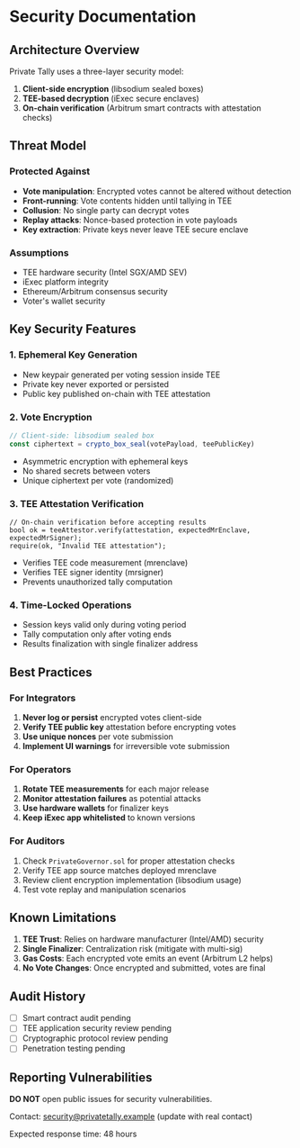# Security Documentation

## Architecture Overview

Private Tally uses a three-layer security model:

1. **Client-side encryption** (libsodium sealed boxes)
2. **TEE-based decryption** (iExec secure enclaves)
3. **On-chain verification** (Arbitrum smart contracts with attestation checks)

## Threat Model

### Protected Against
- **Vote manipulation**: Encrypted votes cannot be altered without detection
- **Front-running**: Vote contents hidden until tallying in TEE
- **Collusion**: No single party can decrypt votes
- **Replay attacks**: Nonce-based protection in vote payloads
- **Key extraction**: Private keys never leave TEE secure enclave

### Assumptions
- TEE hardware security (Intel SGX/AMD SEV)
- iExec platform integrity
- Ethereum/Arbitrum consensus security
- Voter's wallet security

## Key Security Features

### 1. Ephemeral Key Generation
- New keypair generated per voting session inside TEE
- Private key never exported or persisted
- Public key published on-chain with TEE attestation

### 2. Vote Encryption
```typescript
// Client-side: libsodium sealed box
const ciphertext = crypto_box_seal(votePayload, teePublicKey)
```
- Asymmetric encryption with ephemeral keys
- No shared secrets between voters
- Unique ciphertext per vote (randomized)

### 3. TEE Attestation Verification
```solidity
// On-chain verification before accepting results
bool ok = teeAttestor.verify(attestation, expectedMrEnclave, expectedMrSigner);
require(ok, "Invalid TEE attestation");
```
- Verifies TEE code measurement (mrenclave)
- Verifies TEE signer identity (mrsigner)
- Prevents unauthorized tally computation

### 4. Time-Locked Operations
- Session keys valid only during voting period
- Tally computation only after voting ends
- Results finalization with single finalizer address

## Best Practices

### For Integrators
1. **Never log or persist** encrypted votes client-side
2. **Verify TEE public key** attestation before encrypting votes
3. **Use unique nonces** per vote submission
4. **Implement UI warnings** for irreversible vote submission

### For Operators
1. **Rotate TEE measurements** for each major release
2. **Monitor attestation failures** as potential attacks
3. **Use hardware wallets** for finalizer keys
4. **Keep iExec app whitelisted** to known versions

### For Auditors
1. Check `PrivateGovernor.sol` for proper attestation checks
2. Verify TEE app source matches deployed mrenclave
3. Review client encryption implementation (libsodium usage)
4. Test vote replay and manipulation scenarios

## Known Limitations

1. **TEE Trust**: Relies on hardware manufacturer (Intel/AMD) security
2. **Single Finalizer**: Centralization risk (mitigate with multi-sig)
3. **Gas Costs**: Each encrypted vote emits an event (Arbitrum L2 helps)
4. **No Vote Changes**: Once encrypted and submitted, votes are final

## Audit History

- [ ] Smart contract audit pending
- [ ] TEE application security review pending
- [ ] Cryptographic protocol review pending
- [ ] Penetration testing pending

## Reporting Vulnerabilities

**DO NOT** open public issues for security vulnerabilities.

Contact: security@privatetally.example (update with real contact)

Expected response time: 48 hours

